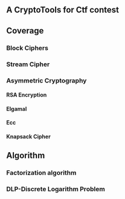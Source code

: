 ## A CryptoTools for  Ctf  contest

## Coverage

### Block Ciphers

### Stream Cipher

### Asymmetric Cryptography

#### RSA Encryption

#### Elgamal

#### Ecc

#### Knapsack Cipher

## Algorithm

### Factorization algorithm

### DLP-Discrete Logarithm Problem